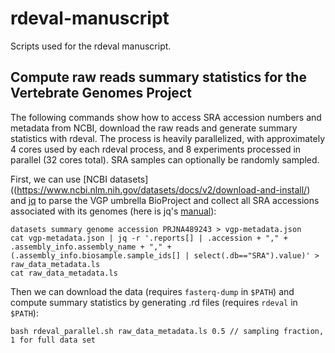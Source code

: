 # rdeval-manuscript
Scripts used for the rdeval manuscript.

## Compute raw reads summary statistics for the Vertebrate Genomes Project
The following commands show how to access SRA accession numbers and metadata from NCBI, download the raw reads and generate summary statistics with rdeval. The process is heavily parallelized, with approximately 4 cores used by each rdeval process, and 8 experiments processed in parallel (32 cores total). SRA samples can optionally be randomly sampled.

First, we can use [NCBI datasets]((https://www.ncbi.nlm.nih.gov/datasets/docs/v2/download-and-install/) and [jq](https://jqlang.github.io/jq/) to parse the VGP umbrella BioProject and collect all SRA accessions associated with its genomes (here is jq's [manual](https://jqlang.github.io/jq/manual/)):

```
datasets summary genome accession PRJNA489243 > vgp-metadata.json
cat vgp-metadata.json | jq -r '.reports[] | .accession + "," + .assembly_info.assembly_name + "," + (.assembly_info.biosample.sample_ids[] | select(.db=="SRA").value)' > raw_data_metadata.ls
cat raw_data_metadata.ls
```

Then we can download the data (requires `fasterq-dump` in `$PATH`) and compute summary statistics by generating .rd files (requires `rdeval` in `$PATH`):

```
bash rdeval_parallel.sh raw_data_metadata.ls 0.5 // sampling fraction, 1 for full data set
```